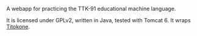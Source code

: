 A webapp for practicing the TTK-91 educational machine language.

It is licensed under GPLv2, written in Java, tested with Tomcat 6.
It wraps [Titokone](https://github.com/titokone/titokone).
